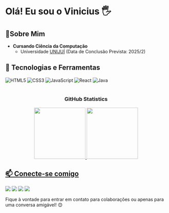 # Olá! Eu sou o Vinicius 🖐️

## 🎈Sobre Mim
- **Cursando Ciência da Computação**
  - Universidade [UNIJUÍ](https://www.unijui.edu.br/) (Data de Conclusão Prevista: 2025/2)

## 🔧 Tecnologias e Ferramentas

<div style="display: inline_block">
  <img align="center" alt="HTML5" src="https://img.shields.io/badge/HTML5-E34F26?style=for-the-badge&logo=html5&logoColor=white" />
  <img align="center" alt="CSS3" src="https://img.shields.io/badge/CSS3-1572B6?style=for-the-badge&logo=css3&logoColor=white" />
  <img align="center" alt="JavaScript" src="https://img.shields.io/badge/JavaScript-F7DF1E?style=for-the-badge&logo=javascript&logoColor=black" />
  <img align="center" alt="React" src="https://img.shields.io/badge/React-20232A?style=for-the-badge&logo=react&logoColor=61DAFB" />
  <img align="center" alt="Java" src="https://img.shields.io/badge/Java-007396?style=for-the-badge&logo=java&logoColor=white" />
</div><br/>

<div align="center">
  
  ### GitHub Statistics
  
  <a href="https://github.com/ViniciusKF">
  <img height="160em" src="https://github-readme-stats.vercel.app/api?username=ViniciusKF&show_icons=true&theme=blue_navy&include_all_commits=true&count_private=true"/>
  <img height="160em" src="https://github-readme-stats.vercel.app/api/top-langs/?username=ViniciusKF&layout=compact&langs_count=7&theme=blue_navy"/>
</div>

## 📫 Conecte-se comigo

<div> 
  <a href="mailto:viniciuskf2@gmail.com"><img src="https://img.shields.io/badge/-Gmail-%23333?style=for-the-badge&logo=gmail&logoColor=white" target="_blank"></a>
  <a href="https://www.linkedin.com/in/vinicius-fuhrmann-6b0b16233/" target="_blank"><img src="https://img.shields.io/badge/-LinkedIn-%230077B5?style=for-the-badge&logo=linkedin&logoColor=white" target="_blank"></a>
  <a href="https://wa.me/5555991494061" target="_blank"><img src="https://img.shields.io/badge/-WhatsApp-%2325D366?style=for-the-badge&logo=whatsapp&logoColor=white" target="_blank"></a>
  <a href="https://www.instagram.com/vinicius_kf_/" target="_blank"><img src="https://img.shields.io/badge/-Instagram-%23E4405F?style=for-the-badge&logo=instagram&logoColor=white" target="_blank"></a>
</div>


Fique à vontade para entrar em contato para colaborações ou apenas para uma conversa amigável! 😊
